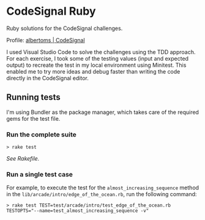 # CodeSignal Ruby

Ruby solutions for the CodeSignal challenges.

Profile: [albertoms | CodeSignal](https://app.codesignal.com/profile/albertoms)

I used Visual Studio Code to solve the challenges using the TDD approach. For each exercise, I took some of the testing values (input and expected output) to recreate the test in my local environment using Minitest. This enabled me to try more ideas and debug faster than writing the code directly in the CodeSignal editor.

## Running tests

I'm using Bundler as the package manager, which takes care of the required gems for the test file.

### Run the complete suite
```
> rake test
```
*See Rakefile.*

### Run a single test case

For example, to execute the test for the `almost_increasing_sequence` method in the `lib/arcade/intro/edge_of_the_ocean.rb`, run the following command:
```
> rake test TEST=test/arcade/intro/test_edge_of_the_ocean.rb TESTOPTS="--name=test_almost_increasing_sequence -v"
```